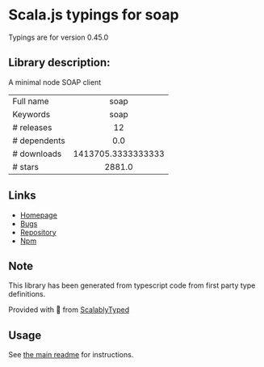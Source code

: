 
# Scala.js typings for soap

Typings are for version 0.45.0

## Library description:
A minimal node SOAP client

|                    |                 |
| ------------------ | :-------------: |
| Full name          | soap |
| Keywords           | soap |
| # releases         | 12 |
| # dependents       | 0.0 |
| # downloads        | 1413705.3333333333 |
| # stars            | 2881.0 |

## Links
- [Homepage](https://github.com/vpulim/node-soap#readme)
- [Bugs](https://github.com/vpulim/node-soap/issues)
- [Repository](https://github.com/vpulim/node-soap)
- [Npm](https://www.npmjs.com/package/soap)
    


## Note
This library has been generated from typescript code from first party type definitions.

Provided with :purple_heart: from [ScalablyTyped](https://github.com/oyvindberg/ScalablyTyped)

## Usage
See [the main readme](../../readme.md) for instructions.


